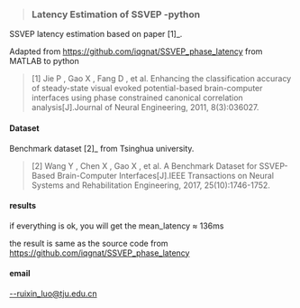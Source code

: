 > ### Latency Estimation of SSVEP -python

SSVEP latency estimation based on paper [1]_.

Adapted from https://github.com/iqgnat/SSVEP_phase_latency from MATLAB to python

> [1] Jie P , Gao X , Fang D , et al. Enhancing the classification accuracy of steady-state visual evoked potential-based brain-computer interfaces using phase constrained canonical correlation analysis[J].Journal of Neural Engineering, 2011, 8(3):036027.

#### Dataset

Benchmark dataset [2]_ from Tsinghua university.

>  [2] Wang Y , Chen X , Gao X , et al. A Benchmark Dataset for SSVEP-Based Brain-Computer Interfaces[J].IEEE Transactions on Neural Systems and Rehabilitation Engineering, 2017, 25(10):1746-1752.

#### results

if everything is ok, you will get the mean_latency ≈ 136ms

the result is same as the source code from https://github.com/iqgnat/SSVEP_phase_latency

#### email

--ruixin_luo@tju.edu.cn



